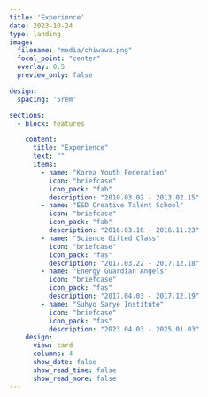 ```yaml
---
title: 'Experience'
date: 2023-10-24
type: landing
image:
  filename: "media/chiwawa.png"
  focal_point: "center"
  overlay: 0.5
  preview_only: false

design:
  spacing: '5rem'

sections:
  - block: features

    content:
      title: "Experience"
      text: ""
      items:
        - name: "Korea Youth Federation"
          icon: "briefcase"
          icon_pack: "fab"
          description: "2010.03.02 - 2013.02.15"
        - name: "ESD Creative Talent School"
          icon: "briefcase"
          icon_pack: "fab"
          description: "2016.03.16 - 2016.11.23"
        - name: "Science Gifted Class"
          icon: "briefcase"
          icon_pack: "fas"
          description: "2017.03.22 - 2017.12.18"
        - name: "Energy Guardian Angels"
          icon: "briefcase"
          icon_pack: "fas"
          description: "2017.04.03 - 2017.12.19"
        - name: "Suhyo Sarye Institute"
          icon: "briefcase"
          icon_pack: "fas"
          description: "2023.04.03 - 2025.01.03"
    design:
      view: card
      columns: 4
      show_date: false
      show_read_time: false
      show_read_more: false
---
```


